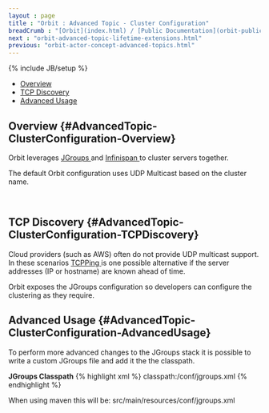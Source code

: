 ```yaml
---
layout : page
title : "Orbit : Advanced Topic - Cluster Configuration"
breadCrumb : "[Orbit](index.html) / [Public Documentation](orbit-public-documentation.html) / [Actors](orbit-actors.html) / [Actor Concepts](orbit-actor-concepts.html) / [Actor Concept - Advanced Topics](orbit-actor-concept-advanced-topics.html)"
next : "orbit-advanced-topic-lifetime-extensions.html"
previous: "orbit-actor-concept-advanced-topics.html"
---
```

{% include JB/setup %}



-  [Overview](#AdvancedTopic-ClusterConfiguration-Overview)
-  [TCP Discovery](#AdvancedTopic-ClusterConfiguration-TCPDiscovery)
-  [Advanced Usage](#AdvancedTopic-ClusterConfiguration-AdvancedUsage)



Overview {#AdvancedTopic-ClusterConfiguration-Overview}
----------


Orbit leverages [JGroups ](http://www.jgroups.org)and [Infinispan ](http://www.infinispan.org)to cluster servers together.


The default Orbit configuration uses UDP Multicast based on the cluster name.


 


TCP Discovery {#AdvancedTopic-ClusterConfiguration-TCPDiscovery}
----------


Cloud providers (such as AWS) often do not provide UDP multicast support. In these scenarios [TCPPing ](http://www.jgroups.org/manual/html/user-advanced.html#d0e2494)is one possible alternative if the server addresses (IP or hostname) are known ahead of time.


Orbit exposes the JGroups configuration so developers can configure the clustering as they require.  




Advanced Usage {#AdvancedTopic-ClusterConfiguration-AdvancedUsage}
----------


To perform more advanced changes to the JGroups stack it is possible to write a custom JGroups file and add it the the classpath.

**JGroups Classpath** 
{% highlight xml %}
classpath:/conf/jgroups.xml
{% endhighlight %}

When using maven this will be: src/main/resources/conf/jgroups.xml

